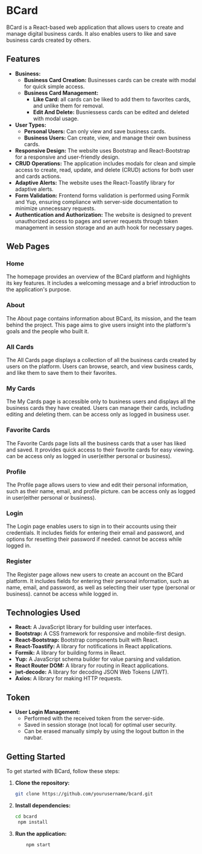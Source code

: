 # BCard

BCard is a React-based web application that allows users to create and manage digital business cards. It also enables users to like and save business cards created by others.

## Features
- **Business:**
  - **Business Card Creation:** Businesses cards can  be create with modal for quick simple access.
  - **Business Card Management:**
    - **Like Card:** all cards can be liked to add them to favorites cards, and unlike them for removal.
    - **Edit And Delete:**   Busniessess cards can be edited and deleted with modal usage.
- **User Types:** 
  - **Personal Users:** Can only view and save business cards.
  - **Business Users:** Can create, view, and manage their own business cards.
- **Responsive Design:** The website uses Bootstrap and React-Bootstrap for a responsive and user-friendly design.
- **CRUD Operations:** The application includes modals for clean and simple access to create, read, update, and delete (CRUD) actions for both user and cards actions.
- **Adaptive Alerts:** The website uses the React-Toastify library for adaptive alerts.
- **Form Validation:** Frontend forms validation is performed using Formik and Yup, ensuring compliance with server-side documentation to minimize unnecessary requests.
- **Authentication and Authorization:** The website is designed to prevent unauthorized access to pages and server requests through token management in session storage and an auth hook for necessary pages.

## Web Pages

### Home
The homepage provides an overview of the BCard platform and highlights its key features. It includes a welcoming message and a brief introduction to the application's purpose.

### About
The About page contains information about BCard, its mission, and the team behind the project. This page aims to give users insight into the platform's goals and the people who built it.

### All Cards
The All Cards page displays a collection of all the business cards created by users on the platform. Users can browse, search, and view business cards, and like them to save them to their favorites.

### My Cards
The My Cards page is accessible only to business users and displays all the business cards they have created. Users can manage their cards, including editing and deleting them. can be access only as logged in business user.

### Favorite Cards
The Favorite Cards page lists all the business cards that a user has liked and saved. It provides quick access to their favorite cards for easy viewing. can be access only as logged in user(either personal or business). 

### Profile
The Profile page allows users to view and edit their personal information, such as their name, email, and profile picture. can be access only as logged in user(either personal or business).  

### Login
The Login page enables users to sign in to their accounts using their credentials. It includes fields for entering their email and password, and options for resetting their password if needed. cannot be access while logged in.

### Register
The Register page allows new users to create an account on the BCard platform. It includes fields for entering their personal information, such as name, email, and password, as well as selecting their user type (personal or business). cannot be access while logged in.


## Technologies Used

- **React:** A JavaScript library for building user interfaces.
- **Bootstrap:** A CSS framework for responsive and mobile-first design.
- **React-Bootstrap:** Bootstrap components built with React.
- **React-Toastify:** A library for notifications in React applications.
- **Formik:** A library for building forms in React.
- **Yup:** A JavaScript schema builder for value parsing and validation.
- **React Router DOM:** A library for routing in React applications.
- **jwt-decode:** A library for decoding JSON Web Tokens (JWT).
- **Axios:** A library for making HTTP requests.

## Token
- **User Login Management:** 
  - Performed with the received token from the server-side.
  - Saved in session storage (not local) for optimal user security.
  - Can be erased manually simply by using the logout button in the navbar.

## Getting Started

To get started with BCard, follow these steps:

1. **Clone the repository:**
   ```bash
   git clone https://github.com/yourusername/bcard.git
2. **Install dependencies:**
   ```bash
   cd bcard
    npm install

1. **Run the application:**
   ```bash
       npm start
